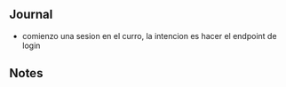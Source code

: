 
## Journal

- comienzo una sesion en el curro, la intencion es hacer el endpoint de login


## Notes
